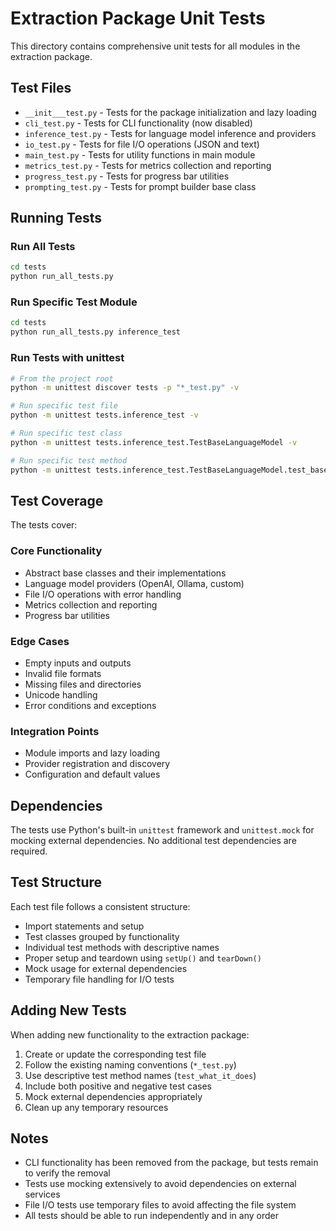 # Extraction Package Unit Tests

This directory contains comprehensive unit tests for all modules in the extraction package.

## Test Files

- `__init___test.py` - Tests for the package initialization and lazy loading
- `cli_test.py` - Tests for CLI functionality (now disabled)
- `inference_test.py` - Tests for language model inference and providers
- `io_test.py` - Tests for file I/O operations (JSON and text)
- `main_test.py` - Tests for utility functions in main module
- `metrics_test.py` - Tests for metrics collection and reporting
- `progress_test.py` - Tests for progress bar utilities
- `prompting_test.py` - Tests for prompt builder base class

## Running Tests

### Run All Tests
```bash
cd tests
python run_all_tests.py
```

### Run Specific Test Module
```bash
cd tests
python run_all_tests.py inference_test
```

### Run Tests with unittest
```bash
# From the project root
python -m unittest discover tests -p "*_test.py" -v

# Run specific test file
python -m unittest tests.inference_test -v

# Run specific test class
python -m unittest tests.inference_test.TestBaseLanguageModel -v

# Run specific test method
python -m unittest tests.inference_test.TestBaseLanguageModel.test_base_language_model_is_abstract -v
```

## Test Coverage

The tests cover:

### Core Functionality
- Abstract base classes and their implementations
- Language model providers (OpenAI, Ollama, custom)
- File I/O operations with error handling
- Metrics collection and reporting
- Progress bar utilities

### Edge Cases
- Empty inputs and outputs
- Invalid file formats
- Missing files and directories
- Unicode handling
- Error conditions and exceptions

### Integration Points
- Module imports and lazy loading
- Provider registration and discovery
- Configuration and default values

## Dependencies

The tests use Python's built-in `unittest` framework and `unittest.mock` for mocking external dependencies. No additional test dependencies are required.

## Test Structure

Each test file follows a consistent structure:
- Import statements and setup
- Test classes grouped by functionality
- Individual test methods with descriptive names
- Proper setup and teardown using `setUp()` and `tearDown()`
- Mock usage for external dependencies
- Temporary file handling for I/O tests

## Adding New Tests

When adding new functionality to the extraction package:

1. Create or update the corresponding test file
2. Follow the existing naming conventions (`*_test.py`)
3. Use descriptive test method names (`test_what_it_does`)
4. Include both positive and negative test cases
5. Mock external dependencies appropriately
6. Clean up any temporary resources

## Notes

- CLI functionality has been removed from the package, but tests remain to verify the removal
- Tests use mocking extensively to avoid dependencies on external services
- File I/O tests use temporary files to avoid affecting the file system
- All tests should be able to run independently and in any order
